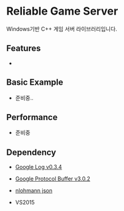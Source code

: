 # Reliable Game Server

Windows기반 C++ 게임 서버 라이브러리입니다.

## Features

* 

## Basic Example

* 준비중..


## Performance

* 준비중

## Dependency
* [Google Log v0.3.4](https://github.com/google/glog)
* [Google Protocol Buffer v3.0.2](https://github.com/google/protobuf)
* [nlohmann json](https://github.com/nlohmann/json)

* VS2015
